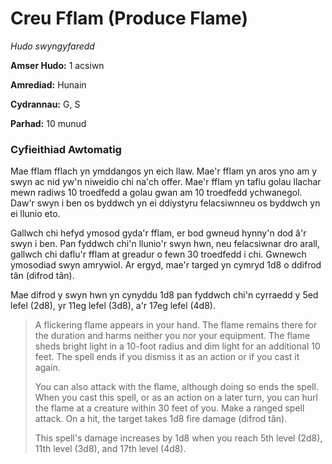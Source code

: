 # Creu Fflam (Produce Flame)

*Hudo swyngyfaredd*

**Amser Hudo:** 1 acsiwn

**Amrediad:** Hunain

**Cydrannau:** G, S

**Parhad:** 10  munud

### Cyfieithiad Awtomatig

Mae fflam fflach yn ymddangos yn eich llaw. Mae'r fflam yn aros yno am y swyn ac nid yw'n niweidio chi na'ch offer. Mae'r fflam yn taflu golau llachar mewn radiws 10 troedfedd a golau gwan am 10 troedfedd ychwanegol. Daw'r swyn i ben os byddwch yn ei ddiystyru felacsiwnneu os byddwch yn ei llunio eto.

Gallwch chi hefyd ymosod gyda'r fflam, er bod gwneud hynny'n dod â'r swyn i ben. Pan fyddwch chi'n llunio'r swyn hwn, neu felacsiwnar dro arall, gallwch chi daflu'r fflam at greadur o fewn 30 troedfedd i chi. Gwnewch ymosodiad swyn amrywiol. Ar ergyd, mae'r targed yn cymryd 1d8 o ddifrod tân (difrod tân).

Mae difrod y swyn hwn yn cynyddu 1d8 pan fyddwch chi'n cyrraedd y 5ed lefel (2d8), yr 11eg lefel (3d8), a'r 17eg lefel (4d8).

>  A flickering flame appears in your hand. The flame remains there for the duration and harms neither you nor your equipment. The flame sheds bright light in a 10-foot radius and dim light for an additional 10 feet. The spell ends if you dismiss it as an action or if you cast it again.
>  
>  You can also attack with the flame, although doing so ends the spell. When you cast this spell, or as an action on a later turn, you can hurl the flame at a creature within 30 feet of you. Make a ranged spell attack. On a hit, the target takes 1d8 fire damage (difrod tân).
>  
>  This spell's damage increases by 1d8 when you reach 5th level (2d8), 11th level (3d8), and 17th level (4d8).